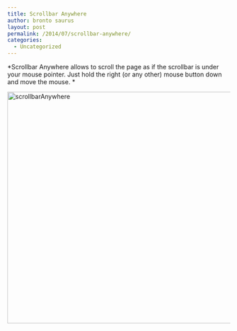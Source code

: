 ```yaml
---
title: Scrollbar Anywhere
author: bronto saurus
layout: post
permalink: /2014/07/scrollbar-anywhere/
categories:
  - Uncategorized
---
```

*Scrollbar Anywhere allows to scroll the page as if the scrollbar is under your mouse pointer. Just hold the right (or any other) mouse button down and move the mouse. *

[<img src="http://brontosaurusrex.mooo.com/wp-content/uploads/2014/07/scrollbarAnywhere.png" alt="scrollbarAnywhere" width="956" height="524" class="alignleft size-full wp-image-3307" />][1]

 [1]: http://brontosaurusrex.mooo.com/wp-content/uploads/2014/07/scrollbarAnywhere.png